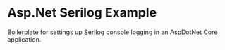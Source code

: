 # Asp.Net Serilog Example

Boilerplate for settings up [Serilog](https://github.com/serilog/serilog-aspnetcore) console logging in an AspDotNet Core application.
